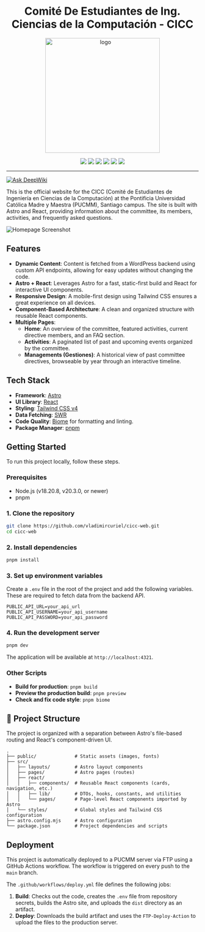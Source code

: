 <h1 align="center">
   Comité De Estudiantes de Ing. Ciencias de la Computación - CICC
</h1>

<p align="center"> 
  <img width="300" height="300" alt="logo" src="https://github.com/user-attachments/assets/419486e8-1ebf-49f4-90d0-6edb9dcfe05b" />
</p>

<div align="center">
  <img src="https://img.shields.io/badge/Astro-005090?style=for-the-badge&logo=astro&logoColor=white" />
  <img src="https://img.shields.io/badge/React-005090?style=for-the-badge&logo=react&logoColor=white" />
  <img src="https://img.shields.io/badge/Tailwind%20CSS%20v4-005090?style=for-the-badge&logo=tailwindcss&logoColor=white" />
  <img src="https://img.shields.io/badge/SWR-E0A000?style=for-the-badge&logo=swr&logoColor=white" />
  <img src="https://img.shields.io/badge/Biome-E0A000?style=for-the-badge&logo=biome&logoColor=white" />
  <img src="https://img.shields.io/badge/pnpm-E0A000?style=for-the-badge&logo=pnpm&logoColor=white" />
</div>

---

[![Ask DeepWiki](https://devin.ai/assets/askdeepwiki.png)](https://deepwiki.com/vladimircuriel/cicc-web)

This is the official website for the CICC (Comité de Estudiantes de Ingeniería en Ciencias de la Computación) at the Pontificia Universidad Católica Madre y Maestra (PUCMM), Santiago campus. The site is built with Astro and React, providing information about the committee, its members, activities, and frequently asked questions.

![Homepage Screenshot](https://github.com/user-attachments/assets/033bf188-0c86-4281-9f19-c7fabcda67f7)

## Features

*   **Dynamic Content**: Content is fetched from a WordPress backend using custom API endpoints, allowing for easy updates without changing the code.
*   **Astro + React**: Leverages Astro for a fast, static-first build and React for interactive UI components.
*   **Responsive Design**: A mobile-first design using Tailwind CSS ensures a great experience on all devices.
*   **Component-Based Architecture**: A clean and organized structure with reusable React components.
*   **Multiple Pages**:
    *   **Home**: An overview of the committee, featured activities, current directive members, and an FAQ section.
    *   **Activities**: A paginated list of past and upcoming events organized by the committee.
    *   **Managements (Gestiones)**: A historical view of past committee directives, browseable by year through an interactive timeline.

## Tech Stack

*   **Framework**: [Astro](https://astro.build/)
*   **UI Library**: [React](https://react.dev/)
*   **Styling**: [Tailwind CSS v4](https://tailwindcss.com/)
*   **Data Fetching**: [SWR](https://swr.vercel.app/)
*   **Code Quality**: [Biome](https://biomejs.dev/) for formatting and linting.
*   **Package Manager**: [pnpm](https://pnpm.io/)

## Getting Started

To run this project locally, follow these steps.

### Prerequisites

*   Node.js (v18.20.8, v20.3.0, or newer)
*   pnpm

### 1. Clone the repository

```bash
git clone https://github.com/vladimircuriel/cicc-web.git
cd cicc-web
```

### 2. Install dependencies

```bash
pnpm install
```

### 3. Set up environment variables

Create a `.env` file in the root of the project and add the following variables. These are required to fetch data from the backend API.

```env
PUBLIC_API_URL=your_api_url
PUBLIC_API_USERNAME=your_api_username
PUBLIC_API_PASSWORD=your_api_password
```

### 4. Run the development server

```bash
pnpm dev
```

The application will be available at `http://localhost:4321`.

### Other Scripts

*   **Build for production**: `pnpm build`
*   **Preview the production build**: `pnpm preview`
*   **Check and fix code style**: `pnpm biome`

## 📁 Project Structure

The project is organized with a separation between Astro's file-based routing and React's component-driven UI.

```
.
├── public/              # Static assets (images, fonts)
├── src/
│   ├── layouts/         # Astro layout components
│   ├── pages/           # Astro pages (routes)
│   ├── react/
│   │   ├── components/  # Reusable React components (cards, navigation, etc.)
│   │   ├── lib/         # DTOs, hooks, constants, and utilities
│   │   └── pages/       # Page-level React components imported by Astro
│   └── styles/          # Global styles and Tailwind CSS configuration
├── astro.config.mjs     # Astro configuration
└── package.json         # Project dependencies and scripts
```

## Deployment

This project is automatically deployed to a PUCMM server via FTP using a GitHub Actions workflow. The workflow is triggered on every push to the `main` branch.

The `.github/workflows/deploy.yml` file defines the following jobs:

1.  **Build**: Checks out the code, creates the `.env` file from repository secrets, builds the Astro site, and uploads the `dist` directory as an artifact.
2.  **Deploy**: Downloads the build artifact and uses the `FTP-Deploy-Action` to upload the files to the production server.
